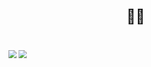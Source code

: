 <h1 align="center"> 👋🏻</h1> 
<br>

[![](https://img.shields.io/badge/ORCID-informational?style=flat&logo=ORCID&logoColor=white&color=A6CE39)](https://orcid.org/0000-0003-0610-9747)
[![](https://img.shields.io/badge/Twitter-1DA1F2?&logo=twitter&logoColor=white)](https://www.twitter.com/devanshshukla99)

<br>

<!--
<p align="left"> </p><p align="center">
	<img src="https://github-readme-stats.vercel.app/api?username=devanshshukla99&show_icons=true&count_private=true&theme=dracula&title_color=3fb4e0&bg_color=000000&hide_border=true" alt="devanshshukla99" />
</p>	
<p align="left"> </p><p align="center"> 
	<img src="https://github-readme-stats.vercel.app/api/top-langs/?username=devanshshukla99&layout=compact&theme=dracula&bg_color=000000&title_color=3fb4e0&hide_border=true" alt="devanshshukla99" />
</p>

![Devansh Shukla](assets/bottom_header.svg)

<br>
 -->
